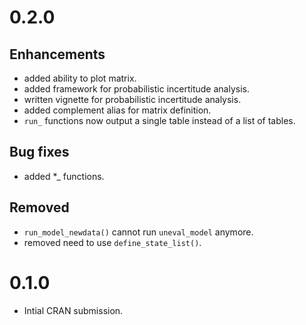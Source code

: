 # 0.2.0

## Enhancements

  * added ability to plot matrix.
  * added framework for probabilistic incertitude analysis.
  * written vignette for probabilistic incertitude analysis.
  * added complement alias for matrix definition.
  * `run_` functions now output a single table instead of a list of tables.
  
## Bug fixes

  * added *_ functions.
  
## Removed

  * `run_model_newdata()` cannot run `uneval_model` anymore.
  * removed need to use `define_state_list()`.

# 0.1.0

  * Intial CRAN submission.
